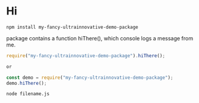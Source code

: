 # Hi

``` Terminal
npm install my-fancy-ultrainnovative-demo-package
```

package contains a function hiThere(), which console logs a message from me.

```.js
require("my-fancy-ultrainnovative-demo-package").hiThere();

or 

const demo = require("my-fancy-ultrainnovative-demo-package");
demo.hiThere();
```

```
node filename.js
```


